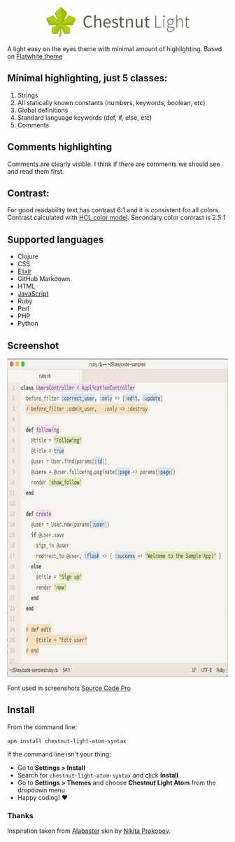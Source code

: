 <p align="center"><img src="https://github.com/biletskyy/chestnut-light-atom-syntax/raw/master/chestnut-logo.png" alt="Chestnut Light syntax theme for Atom" width="329px" height="70px"></p>

A light easy on the eyes theme with minimal amount of highlighting. Based on [Flatwhite theme](https://atom.io/themes/flatwhite-syntax)


## Minimal highlighting, just 5 classes:

1. Strings
2. All statically known constants (numbers, keywords, boolean, etc)
3. Global definitions
4. Standard language keywords (def, if, else, etc)
5. Comments


## Comments highlighting

Comments are clearly visible. I think if there are comments we should see and read them first.

## Contrast:

For good readability text has contrast 6:1 and it is consistent for all colors. Contrast calculated with [HCL color model](https://en.wikipedia.org/wiki/HCL_color_space). Secondary color contrast is 2.5:1

## Supported languages

- Clojure
- CSS
- [Elixir](https://atom.io/packages/language-elixir)
- GitHub Markdown
- HTML
- [JavaScript](https://atom.io/packages/language-babel)
- Ruby
- Perl
- PHP
- Python

## Screenshot

<p><img src="https://github.com/biletskyy/chestnut-light-atom-syntax/raw/master/ruby-screenshot.png" alt="Ruby screenshot" width="782px" height="727px"></p>

Font used in screenshots [Source Code Pro](https://github.com/adobe-fonts/source-code-pro)

## Install

From the command line:

`apm install chestnut-light-atom-syntax`

If the command line isn't your thing:

- Go to **Settings > Install**
- Search for `chestnut-light-atom-syntax` and click **Install**
- Go to **Settings > Themes** and choose **Chestnut Light Atom** from the dropdown menu
- Happy coding! :heart:


### Thanks
Inspiration taken from [Alabaster](https://github.com/tonsky/alabaster-lighttable-skin) skin by [Nikita Prokopov](https://github.com/tonsky).
